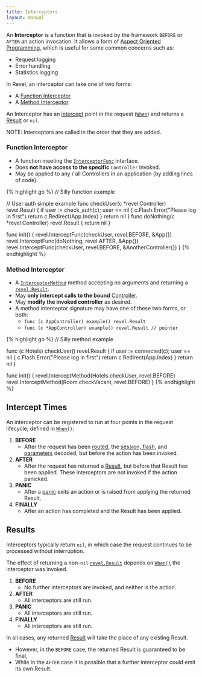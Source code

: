 ```yaml
---
title: Interceptors
layout: manual
---
```


An **Interceptor** is a function that is invoked by the framework `BEFORE` or `AFTER` an action invocation.  It allows a form of
[Aspect Oriented Programming](http://en.wikipedia.org/wiki/Aspect-oriented_programming),
which is useful for some common concerns such as:

* Request logging
* Error handling
* Statistics logging

In Revel, an interceptor can take one of two forms:
    
* A [Function Interceptor](#function_interceptor) 
* A [Method Interceptor](#method_interceptor)

An Interceptor has an [intercept](#intercept_times) point in the request ([`When`](https://godoc.org/github.com/revel/revel#When)) 
and returns a [Result](#results) or `nil`.

<div class="alert alert-warning">NOTE: Interceptors are called in the order that they are added.</div>

<a name="function_interceptor"></a>

### Function Interceptor

* A function meeting the [`InterceptorFunc`](https://godoc.org/github.com/revel/revel#InterceptorFunc) interface.
* Does **not have access to the specific** `Controller` invoked.
* May be applied to any / all Controllers in an application (by adding lines of code).


{% highlight go %}
// Silly function example

// User auth simple example
func checkUser(c *revel.Controller) revel.Result {
    if user := check_auth(c); user == nil {
        c.Flash.Error("Please log in first")
        return c.Redirect(App.Index)
    }
    return nil
}
func doNothing(c *revel.Controller) revel.Result { return nil }

func init() {
    revel.InterceptFunc(checkUser, revel.BEFORE, &App{})
    revel.InterceptFunc(doNothing, revel.AFTER, &App{})
    revel.InterceptFunc(checkUser, revel.BEFORE, &AnotherController{})
}
{% endhighlight %}



<a name="method_interceptor"></a>

### Method Interceptor

* A [`InterceptorMethod`](https://godoc.org/github.com/revel/revel#InterceptorMethod) method accepting no arguments and returning a [`revel.Result`](results.html).
* May **only intercept calls to the bound** [Controller](controllers.html).
* May **modify the invoked controller** as desired.
* A method interceptor signature may have one of these two forms, or both:
  * `func (c AppController) example() revel.Result`
  * `func (c *AppController) example() revel.Result // pointer`


{% highlight go %}
// Silly method example

func (c Hotels) checkUser() revel.Result {
    if user := connected(c); user == nil {
        c.Flash.Error("Please log in first")
        return c.Redirect(App.Index)
    }
    return nil
}
    
func init() {
    revel.InterceptMethod(Hotels.checkUser, revel.BEFORE)
    revel.InterceptMethod(Room.checkVacant, revel.BEFORE)
}
{% endhighlight %}
        

<a name="intercept_times"></a>

## Intercept Times

An interceptor can be registered to run at four points in the request lifecycle; defined in [`When()`](https://godoc.org/github.com/revel/revel#When):

1. **BEFORE**
    * After the request has been [routed](routing.html), the [session, flash](sessionflash.html), and [parameters](parameters.html) decoded, but before the action has been invoked.
2. **AFTER**
    * After the request has returned a [Result](results.html), but before that Result has been applied.  These interceptors are not invoked if the action panicked.
3. **PANIC**
    * After a [panic](http://golang.org/pkg/builtin/#panic) exits an action or is raised from applying the returned Result.
4. **FINALLY**
    * After an action has completed and the Result has been applied.


<a name="results"></a>

## Results

Interceptors typically return `nil`, in which case the request continues to
be processed without interruption.

The effect of returning a non-`nil` [`revel.Result`](results.html) depends on [`When()`](https://godoc.org/github.com/revel/revel#When) the interceptor
was invoked.

1. **BEFORE** 
    -  No further interceptors are invoked, and neither is the action.
2. **AFTER** 
    - All interceptors are still run.
3. **PANIC** 
    - All interceptors are still run.
4. **FINALLY** 
    - All interceptors are still run.

In all cases, any returned [Result](results.html) will take the place of any existing Result.

* However, in the `BEFORE` case, the returned Result is guaranteed to be final,
* While in the `AFTER` case it is possible that a further interceptor could emit its own Result.

